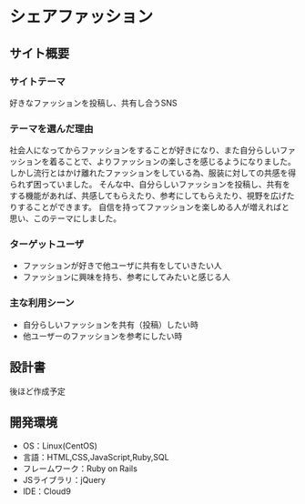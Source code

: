 # シェアファッション

## サイト概要

### サイトテーマ

好きなファッションを投稿し、共有し合うSNS

### テーマを選んだ理由
社会人になってからファッションをすることが好きになり、また自分らしいファッションを着ることで、よりファッションの楽しさを感じるようになりました。
しかし流行とはかけ離れたファッションをしている為、服装に対しての共感を得られず困っていました。
そんな中、自分らしいファッションを投稿し、共有をする機能があれば、共感してもらえたり、参考にしてもらえたり、視野を広げたりすることができます。
自信を持ってファッションを楽しめる人が増えればと思い、このテーマにしました。

### ターゲットユーザ
- ファッションが好きで他ユーザに共有をしていきたい人
- ファッションに興味を持ち、参考にしてみたいと感じる人

### 主な利用シーン
- 自分らしいファッションを共有（投稿）したい時
- 他ユーザーのファッションを参考にしたい時
​
## 設計書
後ほど作成予定

## 開発環境
- OS：Linux(CentOS)
- 言語：HTML,CSS,JavaScript,Ruby,SQL
- フレームワーク：Ruby on Rails
- JSライブラリ：jQuery
- IDE：Cloud9
